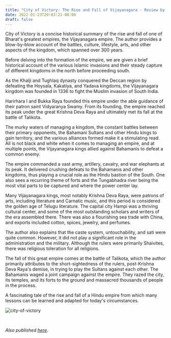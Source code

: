 ```yaml
---
title: "City of Victory: The Rise and Fall of Vijayanagara - Review by Abhishek Desikan"
date: 2022-01-23T20:03:21-08:00
draft: false
---
```


City of Victory is a concise historical summary of the rise and fall of one of Bharat's greatest empires, the Vijayanagara empire. The author provides a blow-by-blow account of the battles, culture, lifestyle, arts, and other aspects of the kingdom, which spanned over 300 years.

Before delving into the formation of the empire, we are given a brief historical account of the various Islamic invasions and their steady capture of different kingdoms in the north before proceeding south. 

As the Khalji and Tughlaq dynasty conquered the Deccan region by defeating the Hoysala, Kakatiya, and Yadava kingdoms, the Vijayanagara kingdom was founded in 1336 to fight the Muslim invasion of South India.

Harirhara I and Bukka Raya founded this empire under the able guidance of their patron saint Vidyaranya Swamy. From its founding, the empire reached its peak under the great Krishna Deva Raya and ultimately met its fall at the battle of Talikota. 

The murky waters of managing a kingdom, the constant battles between their primary opponents, the Bahamani Sultans and other Hindu kings to gain territory, and the various alliances formed make it a stimulating read. All is not black and white when it comes to managing an empire, and at multiple points, the Vijayanagara kings allied against Bahamanis to defeat a common enemy. 

The empire commanded a vast army, artillery, cavalry, and war elephants at its peak. It delivered crushing defeats to the Bahamanis and other kingdoms, thus playing a crucial role as the Hindu bastion of the South. One also sees a recurring theme of forts and the Tungabhadra river being the most vital parts to be captured and where the power center lay.

Many Vijayanagara kings, most notably Krishna Deva Raya, were patrons of arts, including literature and Carnatic music, and this period is considered the golden age of Telugu literature. The capital city Hampi was a thriving cultural center, and some of the most outstanding scholars and writers of the era assembled there. There was also a flourishing sea trade with China, and exports included cotton, spices, jewelry, and perfumes. 

The author also explains that the caste system, untouchability, and sati were quite common. However, it did not play a significant role in the administration and the military. Although the rulers were primarily Shaivites, there was religious toleration for all religions.

The fall of this great empire comes at the battle of Talikota, which the author primarily attributes to the short-sightedness of the rulers, post-Krishna Deva Raya's demise, in trying to play the Sultans against each other. The Bahamanis waged a joint campaign against the empire. They razed the city, its temples, and its forts to the ground and massacred thousands of people in the process.	

A fascinating tale of the rise and fall of a Hindu empire from which many lessons can be learned and adapted for today's circumstances.

![city-of-victory](/city-of-victory.jpg)

&nbsp;&nbsp;

*Also published [here](https://www.goodreads.com/review/show/4424647780).*